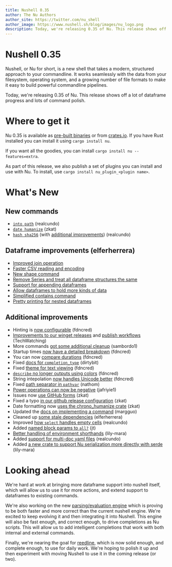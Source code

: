 ```yaml
---
title: Nushell 0.35
author: The Nu Authors
author_site: https://twitter.com/nu_shell
author_image: https://www.nushell.sh/blog/images/nu_logo.png
description: Today, we're releasing 0.35 of Nu. This release shows off a lot of dataframe progress and lots of command polish.
---
```


# Nushell 0.35

Nushell, or Nu for short, is a new shell that takes a modern, structured approach to your commandline. It works seamlessly with the data from your filesystem, operating system, and a growing number of file formats to make it easy to build powerful commandline pipelines.

Today, we're releasing 0.35 of Nu. This release shows off a lot of dataframe progress and lots of command polish.

<!-- more -->

# Where to get it

Nu 0.35 is available as [pre-built binaries](https://github.com/nushell/nushell/releases/tag/0.35.0) or from [crates.io](https://crates.io/crates/nu). If you have Rust installed you can install it using `cargo install nu`.

If you want all the goodies, you can install `cargo install nu --features=extra`.

As part of this release, we also publish a set of plugins you can install and use with Nu. To install, use `cargo install nu_plugin_<plugin name>`.

# What's New

## New commands

- [`into path`](https://github.com/nushell/nushell/pull/3811) (realcundo)
- [`date humanize`](https://github.com/nushell/nushell/pull/3833) (zkat)
- [`hash sha256`](https://github.com/nushell/nushell/pull/3836) (with [additional improvements](https://github.com/nushell/nushell/pull/3841)) (realcundo)

## Dataframe improvements (elferherrera)

- [Improved join operation](https://github.com/nushell/nushell/pull/3776)
- [Faster CSV reading and encoding](https://github.com/nushell/nushell/pull/3781)
- [New shape command](https://github.com/nushell/nushell/pull/3805)
- [Remove Series and treat all dataframe structures the same](https://github.com/nushell/nushell/pull/3812)
- [Support for appending dataframes](https://github.com/nushell/nushell/pull/3839)
- [Allow dataframes to hold more kinds of data](https://github.com/nushell/nushell/pull/3864)
- [Simplified contains command](https://github.com/nushell/nushell/pull/3874)
- [Pretty printing for nested dataframes](https://github.com/nushell/nushell/pull/3875)

## Additional improvements

- Hinting is [now configurable](https://github.com/nushell/nushell/pull/3780) (fdncred)
- [Improvements to our winget releases](https://github.com/nushell/nushell/pull/3767) and [publish workflows](https://github.com/nushell/nushell/pull/3819) (TechWatching)
- More commands [got some additional cleanup](https://github.com/nushell/nushell/pull/3794) (sambordo1)
- Startup times [now have a detailed breakdown](https://github.com/nushell/nushell/pull/3854) (fdncred)
- You can now [compare durations](https://github.com/nushell/nushell/pull/3845) (fdncred)
- Fixed [docs for `completion_type`](https://github.com/nushell/nushell/pull/3804) (dirtybit)
- Fixed [theme for text viewing](https://github.com/nushell/nushell/pull/3807) (fdncred)
- [`describe` no longer outputs using colors](https://github.com/nushell/nushell/pull/3832) (fdncred)
- String intepolation [now handles Unicode better](https://github.com/nushell/nushell/pull/3866) (fdncred)
- Fixed [path separator in `pathvar`](https://github.com/nushell/nushell/pull/3829) (nathom)
- [Power operations can now be negative](https://github.com/nushell/nushell/pull/3821) (jafriyie1)
- Issues now [use GitHub forms](https://github.com/nushell/nushell/pull/3818) (zkat)
- Fixed a typo [in our github release configuration](https://github.com/nushell/nushell/pull/3824) (zkat)
- Date formatting now [uses the chrono_humanize crate](https://github.com/nushell/nushell/pull/3834) (zkat)
- Updated the [docs on implementing a command](https://github.com/nushell/nushell/pull/3848) (margguo)
- Cleaned up [some stale dependencies](https://github.com/nushell/nushell/pull/3853) (elferherrera)
- Improved [how `select` handles empty cells](https://github.com/nushell/nushell/pull/3857) (realcundo)
- Added [named block params to `all?`](https://github.com/nushell/nushell/pull/3863) (jt)
- [Better handling of environment shorthands](https://github.com/nushell/nushell/pull/3869) (lily-mara)
- Added [support for multi-doc yaml files](https://github.com/nushell/nushell/pull/3870) (realcundo)
- Added [a new crate to support Nu serialization more directly with serde](https://github.com/nushell/nushell/pull/3878) (lily-mara)

# Looking ahead

We're hard at work at bringing more dataframe support into nushell itself, which will allow us to use it for more actions, and extend support to dataframes to existing commands.

We're also working on the new [parsing/evaluation engine](https://github.com/jntrnr/engine-q) which is proving to be both faster and more correct than the current nushell engine. We're excited to keep evolving it and then integrating it into Nushell. This engine will also be fast enough, and correct enough, to drive completions as Nu scripts. This will allow us to add intelligent completions that work with both internal and external commands.

Finally, we're nearing the goal for [reedline](https://github.com/jntrnr/reedline), which is now solid enough, and complete enough, to use for daily work. We're hoping to polish it up and then experiment with moving Nushell to use it in the coming release (or two).

